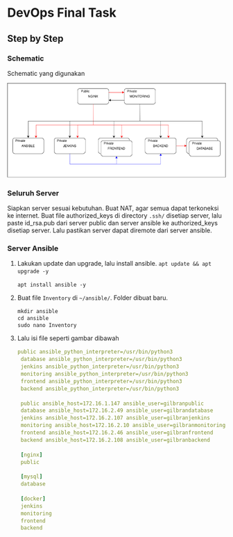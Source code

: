 # DevOps Final Task
## Step by Step

### Schematic

Schematic yang digunakan

![schematic](/FinalTask/img/schematic/FinalTask.png)

### Seluruh Server
Siapkan server sesuai kebutuhan.
Buat NAT, agar semua dapat terkoneksi ke internet.
Buat file authorized_keys di directory ```.ssh/``` disetiap server, lalu paste id_rsa.pub dari server public dan server ansible ke authorized_keys disetiap server.
Lalu pastikan server dapat diremote dari server ansible.

### Server Ansible
1. Lakukan update dan upgrade, lalu install ansible.
   ```apt update && apt upgrade -y```
   
   ```apt install ansible -y ```

2. Buat file ```Inventory``` di ```~/ansible/```. Folder dibuat baru.

   ``` 
   mkdir ansible
   cd ansible
   sudo nano Inventory
   ```

3. Lalu isi file seperti gambar dibawah
   ```yml
   public ansible_python_interpreter=/usr/bin/python3
    database ansible_python_interpreter=/usr/bin/python3
    jenkins ansible_python_interpreter=/usr/bin/python3
    monitoring ansible_python_interpreter=/usr/bin/python3
    frontend ansible_python_interpreter=/usr/bin/python3
    backend ansible_python_interpreter=/usr/bin/python3

    public ansible_host=172.16.1.147 ansible_user=gilbranpublic
    database ansible_host=172.16.2.49 ansible_user=gilbrandatabase
    jenkins ansible_host=172.16.2.107 ansible_user=gilbranjenkins
    monitoring ansible_host=172.16.2.10 ansible_user=gilbranmonitoring
    frontend ansible_host=172.16.2.46 ansible_user=gilbranfrontend
    backend ansible_host=172.16.2.108 ansible_user=gilbranbackend

    [nginx]
    public

    [mysql]
    database

    [docker]
    jenkins
    monitoring
    frontend
    backend
   ```